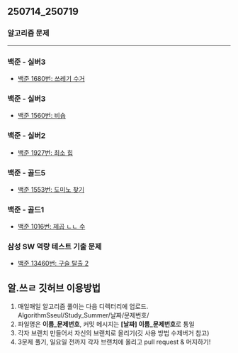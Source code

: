 ## 250714_250719

### 알고리즘 문제

---

### 백준 - 실버3
- [백준 1680번: 쓰레기 수거](https://www.acmicpc.net/problem/1680)

### 백준 - 실버3
- [백준 1560번: 비숍](https://www.acmicpc.net/problem/1560)

### 백준 - 실버2
- [백준 1927번: 최소 힙](https://www.acmicpc.net/problem/1927)

### 백준 - 골드5
- [백준 1553번: 도미노 찾기](https://www.acmicpc.net/problem/1553)

### 백준 - 골드1
- [백준 1016번: 제곱 ㄴㄴ 수](https://www.acmicpc.net/problem/1016)

### 삼성 SW 역량 테스트 기출 문제
- [백준 13460번: 구슬 탈출 2](https://www.acmicpc.net/problem/13460)


## 알.쓰ㄹ 깃허브 이용방법
1. 매일매일 알고리즘 풀이는 다음 디렉터리에 업로드. AlgorithmSseul/Study_Summer/날짜/문제번호/
2. 파일명은 **이름_문제번호**, 커밋 메시지는 **[날짜] 이름_문제번호**로 통일
3. 각자 브랜치 만들어서 자신의 브랜치로 올리기(깃 사용 방법 수제버거 참고)
4. 3문제 풀기, 일요일 전까지 각자 브랜치에 올리고 pull request & 머지하기!
